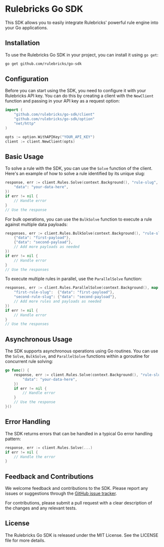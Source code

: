 # Rulebricks Go SDK

This SDK allows you to easily integrate Rulebricks' powerful rule engine into your Go applications.

## Installation

To use the Rulebricks Go SDK in your project, you can install it using `go get`:

```sh
go get github.com/rulebricks/go-sdk
```

## Configuration

Before you can start using the SDK, you need to configure it with your Rulebricks API key. You can do this by creating a client with the `NewClient` function and passing in your API key as a request option:

```go
import (
    "github.com/rulebricks/go-sdk/client"
    "github.com/rulebricks/go-sdk/option"
    "net/http"
)

opts := option.WithAPIKey("YOUR_API_KEY")
client := client.NewClient(opts)
```

## Basic Usage

To solve a rule with the SDK, you can use the `Solve` function of the client. Here's an example of how to solve a rule identified by its unique slug:

```go
response, err := client.Rules.Solve(context.Background(), "rule-slug", map[string]interface{}{
    "data": "your-data-here",
})
if err != nil {
    // Handle error
}
// Use the response
```

For bulk operations, you can use the `BulkSolve` function to execute a rule against multiple data payloads:

```go
responses, err := client.Rules.BulkSolve(context.Background(), "rule-slug", []map[string]interface{}{
    {"data": "first-payload"},
    {"data": "second-payload"},
    // Add more payloads as needed
})
if err != nil {
    // Handle error
}
// Use the responses
```

To execute multiple rules in parallel, use the `ParallelSolve` function:

```go
responses, err := client.Rules.ParallelSolve(context.Background(), map[string]interface{}{
    "first-rule-slug":  {"data": "first-payload"},
    "second-rule-slug": {"data": "second-payload"},
    // Add more rules and payloads as needed
})
if err != nil {
    // Handle error
}
// Use the responses
```

## Asynchronous Usage

The SDK supports asynchronous operations using Go routines. You can use the `Solve`, `BulkSolve`, and `ParallelSolve` functions within a goroutine for concurrent rule solving:

```go
go func() {
    response, err := client.Rules.Solve(context.Background(), "rule-slug", map[string]interface{}{
        "data": "your-data-here",
    })
    if err != nil {
        // Handle error
    }
    // Use the response
}()
```

## Error Handling

The SDK returns errors that can be handled in a typical Go error handling pattern:

```go
response, err := client.Rules.Solve(...)
if err != nil {
    // Handle the error
}
```

## Feedback and Contributions

We welcome feedback and contributions to the SDK. Please report any issues or suggestions through the [GitHub issue tracker](https://github.com/rulebricks/go-sdk/issues).

For contributions, please submit a pull request with a clear description of the changes and any relevant tests.

## License

The Rulebricks Go SDK is released under the MIT License. See the LICENSE file for more details.
